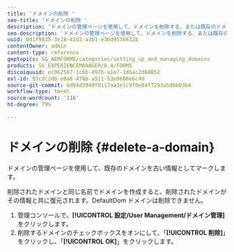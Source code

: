 ```yaml
---
title: 'ドメインの削除 '
seo-title: 'ドメインの削除 '
description: 'ドメインの管理ページを使用して、ドメインを削除する、または既存のドメインを古い情報としてマークする方法について説明します。 '
seo-description: 'ドメインの管理ページを使用して、ドメインを削除する、または既存のドメインを古い情報としてマークする方法について説明します。 '
uuid: 0d1f9835-3e28-41d3-a3b1-e36d95384328
contentOwner: admin
content-type: reference
geptopics: SG_AEMFORMS/categories/setting_up_and_managing_domains
products: SG_EXPERIENCEMANAGER/6.4/FORMS
discoiquuid: ec062567-1c6b-497b-a1e7-1dbac2d60852
exl-id: 93cdc2db-e8a6-478b-a511-53e0688ebc4d
source-git-commit: bd94d3949f0117aa3e1c9f0e84f7293a5d6b03b4
workflow-type: tm+mt
source-wordcount: '116'
ht-degree: 79%

---
```


# ドメインの削除 {#delete-a-domain}

ドメインの管理ページを使用して、既存のドメインを古い情報としてマークします。

削除されたドメインと同じ名前でドメインを作成すると、削除されたドメインがその情報と共に復元されます。DefaultDom ドメインは削除できません。

1. 管理コンソールで、**[!UICONTROL 設定/User Management/ドメイン管理]**&#x200B;をクリックします。
1. 削除するドメインのチェックボックスをオンにして、「**[!UICONTROL 削除]**」をクリックし、「**[!UICONTROL OK]**」をクリックします。
